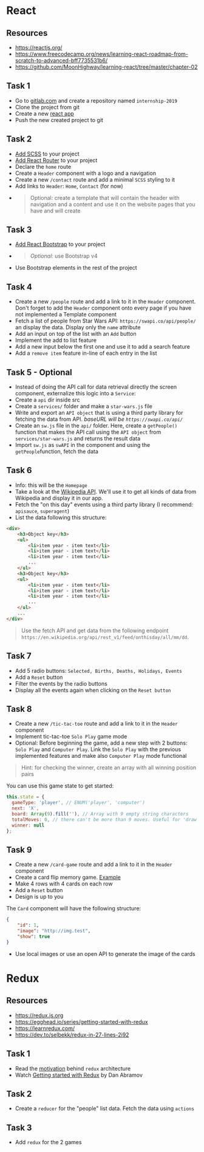# React

## Resources
- https://reactjs.org/
- https://www.freecodecamp.org/news/learning-react-roadmap-from-scratch-to-advanced-bff7735531b6/
- https://github.com/MoonHighway/learning-react/tree/master/chapter-02

## Task 1
- Go to [gitlab.com](https://gitlab.com/) and create a repository named `internship-2019`
- Clone the project from git
- Create a new [react app](https://reactjs.org/docs/create-a-new-react-app.html#create-react-app)
- Push the new created project to git

## Task 2
- [Add SCSS](https://facebook.github.io/create-react-app/docs/adding-a-sass-stylesheet) to your project
- [Add React Router](https://reacttraining.com/react-router/web/guides/quick-start) to your project
- Declare the `home` route
- Create a `Header` component with a logo and a navigation
- Create a new `/contact` route and add a minimal `SCSS` styling to it
- Add links to `Header`: `Home`, `Contact` (for now)
- > Optional: create a template that will contain the header with navigation and a content and use it on the website pages that you have and will create

## Task 3
- [Add React Bootstrap](https://react-bootstrap.github.io/) to your project
- > *Optional*: use Bootstrap v4
- Use Bootstrap elements in the rest of the project

## Task 4
- Create a new `/people` route and add a link to it in the `Header` component. Don't forget to add the `Header` component onto every page if you have not implemented a Template component
- Fetch a list of people from Star Wars API: `https://swapi.co/api/people/` an display the data. Display only the `name` attribute
- Add an input on top of the list with an `Add` button
- Implement the add to list feature
- Add a new input below the first one and use it to add a search feature
- Add a `remove item` feature in-line of each entry in the list

## Task 5 - Optional
- Instead of doing the API call for data retrieval directly the screen component, externalize this logic into a `Service`:
- Create a `api` dir inside src
- Create a `services/` folder and make a `star-wars.js` file
- Write and export an `API object` that is using a third party library for fetching the data from API. *baseURL will be `https://swapi.co/api/`*
- Create an `sw.js` file in the `api/` folder. Here, create a `getPeople()` function that makes the API call using the `API object` from `services/star-wars.js` and returns the result data
- Import `sw.js` as `swAPI` in the component and using the `getPeople`function, fetch the data

## Task 6
- Info: this will be the `Homepage`
- Take a look at the [Wikipedia API](https://en.wikipedia.org/api/rest_v1/). We'll use it to get all kinds of data from Wikipedia and display it in our app.
- Fetch the "on this day" events using a third party library (I recommend: `apisauce`, `superagent`)
- List the data following this structure:
```html
<div>
    <h3>Object key</h3>
    <ul>
        <li>item year - item text</li>
        <li>item year - item text</li>
        <li>item year - item text</li>
        ...
    </ul>
    <h3>Object key</h3>
    <ul>
        <li>item year - item text</li>
        <li>item year - item text</li>
        <li>item year - item text</li>
        ...
    </ul>
    ...
</div>
```

> Use the fetch API and get data from the following endpoint `https://en.wikipedia.org/api/rest_v1/feed/onthisday/all/mm/dd`.

## Task 7
- Add 5 radio buttons: `Selected, Births, Deaths, Holidays, Events`
- Add a `Reset` button
- Filter the events by the radio buttons
- Display all the events again when clicking on the `Reset button`

## Task 8
- Create a new `/tic-tac-toe` route and add a link to it in the `Header` component
- Implement tic-tac-toe `Solo Play` game mode
- Optional: Before beginning the game, add a new step with 2 buttons: `Solo Play` and `Computer Play`. Link the `Solo Play` with the previous implemented features and make also `Computer Play` mode functional

> Hint: for checking the winner, create an array with all winning position pairs

You can use this game state to get started:
```js
this.state = {
  gameType: 'player', // ENUM('player', 'computer')
  next: 'X',
  board: Array(9).fill(''), // Array with 9 empty string characters
  totalMoves: 0, // there can't be more than 9 moves. Useful for 'draw' result
  winner: null
};
```

## Task 9
- Create a new `/card-game` route and add a link to it in the `Header` component
- Create a card flip memory game. [Example](https://www.webgamesonline.com/memory/)
- Make 4 rows with 4 cards on each row
- Add a `Reset` button
- Design is up to you

The `Card` component will have the following structure:
```json
{
    "id": 1,
    "image": "http://img.test",
    "show": true
}
```

- Use local images or use an open API to generate the image of the cards


# Redux

## Resources
- https://redux.js.org
- https://egghead.io/series/getting-started-with-redux
- https://learnredux.com/
- https://dev.to/selbekk/redux-in-27-lines-2i92

## Task 1
- Read the [motivation](https://redux.js.org/introduction/motivation) behind `redux` architecture
- Watch [Getting started with Redux](https://egghead.io/series/getting-started-with-redux) by Dan Abramov

## Task 2
- Create a `reducer` for the "people" list data. Fetch the data using `actions`

## Task 3
- Add `redux` for the 2 games
